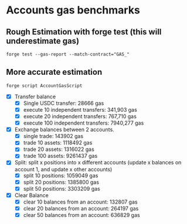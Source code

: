 # Accounts gas benchmarks

## Rough Estimation with forge test (this will underestimate gas)

```shell
forge test --gas-report --match-contract="GAS_"
```

## More accurate estimation

```shell
forge script AccountGasScript
```

- [x] Transfer balance
  - [x] Single USDC transfer: 28666 gas
  - [x] execute 10 independent transfers: 341,903 gas
  - [x] execute 20 independent transfers: 767,710 gas
  - [x] execute 100 independent transfers: 7940,277 gas
- [x] Exchange balances between 2 accounts.
  - [x] single trade: 143902 gas
  - [x] trade 10 assets: 1118492 gas
  - [x] trade 20 assets: 1316022 gas
  - [x] trade 100 assets: 9261437 gas
- [x] Split: split x positions into x different accounts (update x balances on account 1, and update x other accounts)
  - [x] split 10 positions: 1059049 gas
  - [x] split 20 positions: 1385800 gas
  - [x] split 50 positions: 3303209 gas
- [x] Clear Balance
  - [x] clear 10 balances from an account: 132807 gas
  - [x] clear 20 balances from an account: 264197 gas
  - [x] clear 50 balances from an account: 636829 gas
